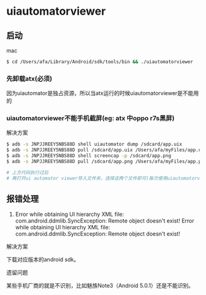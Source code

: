 # uiautomatorviewer

## 启动
mac 
```bash
$ cd /Users/afa/Library/Android/sdk/tools/bin && ./uiautomatorviewer
```

### 先卸载atx(必须)
因为uiautomator是独占资源，所以当atx运行的时候uiautomatorviewer是不能用的

### uiautomatorviewer不能手机截屏(eg: atx 中oppo r7s黑屏)
解决方案
```bash
$ adb -s JNPJJREEY5NBS88D shell uiautomator dump /sdcard/app.uix  
$ adb -s JNPJJREEY5NBS88D pull /sdcard/app.uix /Users/afa/myFiles/app.uix
$ adb -s JNPJJREEY5NBS88D shell screencap -p /sdcard/app.png
$ adb -s JNPJJREEY5NBS88D pull /sdcard/app.png /Users/afa/myFiles/app.png

# 上方代码执行过后
# 再打开ui automator viewer导入文件夹，选择这两个文件即可(每次使用uiautomatorviewer都得设置)
```

## 报错处理
1. Error while obtaining UI hierarchy XML file: com.android.ddmlib.SyncException: Remote object doesn't exist! Error while obtaining UI hierarchy XML file: com.android.ddmlib.SyncException: Remote object doesn't exist!

解决方案

下载对应版本的android sdk。

遗留问题

某些手机厂商的就是不识别，比如魅族Note3（Android 5.0.1）还是不能识别。